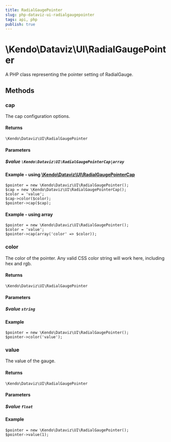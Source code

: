 ```yaml
---
title: RadialGaugePointer
slug: php-dataviz-ui-radialgaugepointer
tags: api, php
publish: true
---
```


# \Kendo\Dataviz\UI\RadialGaugePointer

A PHP class representing the pointer setting of RadialGauge.


## Methods

### cap

The cap configuration options.

#### Returns
`\Kendo\Dataviz\UI\RadialGaugePointer`

#### Parameters

##### $value `\Kendo\Dataviz\UI\RadialGaugePointerCap|array`


#### Example - using [\Kendo\Dataviz\UI\RadialGaugePointerCap](/api/wrappers/php/Kendo/Dataviz/UI/RadialGaugePointerCap)

    $pointer = new \Kendo\Dataviz\UI\RadialGaugePointer();
    $cap = new \Kendo\Dataviz\UI\RadialGaugePointerCap();
    $color = 'value';
    $cap->color($color);
    $pointer->cap($cap);

#### Example - using array

    $pointer = new \Kendo\Dataviz\UI\RadialGaugePointer();
    $color = 'value';
    $pointer->cap(array('color' => $color));

### color
The color of the pointer.
Any valid CSS color string will work here, including hex and rgb.

#### Returns
`\Kendo\Dataviz\UI\RadialGaugePointer`

#### Parameters

##### $value `string`



#### Example 
    $pointer = new \Kendo\Dataviz\UI\RadialGaugePointer();
    $pointer->color('value');

### value
The value of the gauge.

#### Returns
`\Kendo\Dataviz\UI\RadialGaugePointer`

#### Parameters

##### $value `float`



#### Example 
    $pointer = new \Kendo\Dataviz\UI\RadialGaugePointer();
    $pointer->value(1);


